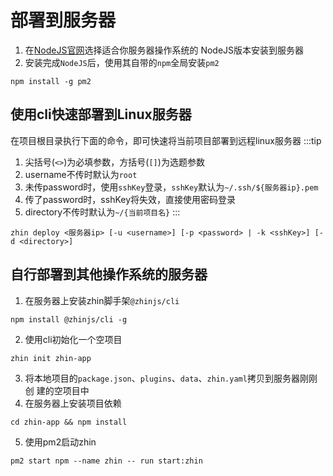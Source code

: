 # 部署到服务器

1. 在[NodeJS官网](https://nodejs.org/en/download/)选择适合你服务器操作系统的
   NodeJS版本安装到服务器
2. 安装完成`NodeJS`后，使用其自带的`npm`全局安装`pm2`

```shell
npm install -g pm2
```

## 使用cli快速部署到Linux服务器

在项目根目录执行下面的命令，即可快速将当前项目部署到远程linux服务器 :::tip

1. 尖括号(`<>`)为必填参数，方括号(`[]`)为选题参数
2. username不传时默认为`root`
3. 未传password时，使用`sshKey`登录，`sshKey`默认为`~/.ssh/${服务器ip}.pem`
4. 传了password时，sshKey将失效，直接使用密码登录
5. directory不传时默认为`~/{当前项目名}` :::

```shell
zhin deploy <服务器ip> [-u <username>] [-p <password> | -k <sshKey>] [-d <directory>]
```

## 自行部署到其他操作系统的服务器

1. 在服务器上安装zhin脚手架`@zhinjs/cli`

```shell
npm install @zhinjs/cli -g
```

2. 使用cli初始化一个空项目

```shell
zhin init zhin-app
```

3. 将本地项目的`package.json`、`plugins`、`data`、`zhin.yaml`拷贝到服务器刚刚创
   建的空项目中
4. 在服务器上安装项目依赖

```shell
cd zhin-app && npm install
```

5. 使用pm2启动zhin

```shell
pm2 start npm --name zhin -- run start:zhin
```
